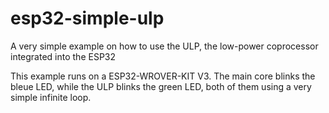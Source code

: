 # esp32-simple-ulp
A very simple example on how to use the ULP, the low-power coprocessor integrated into the ESP32

This example runs on a ESP32-WROVER-KIT V3. The main core blinks the bleue LED, while the ULP blinks the green LED, both of them using a very simple infinite loop.
